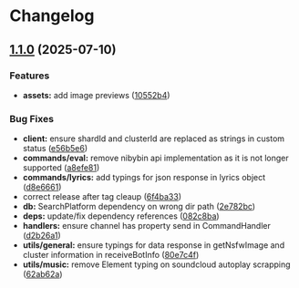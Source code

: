 # Changelog

## [1.1.0](https://github.com/dewstouh/niby-discord-bot/compare/v1.0.0...v1.1.0) (2025-07-10)


### Features

* **assets:** add image previews ([10552b4](https://github.com/dewstouh/niby-discord-bot/commit/10552b4bd36f0f59e011a2a35ced53c5bbe20595))


### Bug Fixes

* **client:** ensure shardId and clusterId are replaced as strings in custom status ([e56b5e6](https://github.com/dewstouh/niby-discord-bot/commit/e56b5e6b96210bb121e54770f33a73819d88f15b))
* **commands/eval:** remove nibybin api implementation as it is not longer supported ([a8efe81](https://github.com/dewstouh/niby-discord-bot/commit/a8efe811c7e832809c4d9db975c16274ede4d100))
* **commands/lyrics:** add typings for json response in lyrics object ([d8e6661](https://github.com/dewstouh/niby-discord-bot/commit/d8e66616b153febd9065f4f031586c7a42bee7e2))
* correct release after tag cleaup ([6f4ba33](https://github.com/dewstouh/niby-discord-bot/commit/6f4ba3301b8783f8d4c593fbbdf3bcf1e388c571))
* **db:** SearchPlatform dependency on wrong dir path ([2e782bc](https://github.com/dewstouh/niby-discord-bot/commit/2e782bc0ec07a2b113fe2ea8bb9cf12e097fe849))
* **deps:** update/fix dependency references ([082c8ba](https://github.com/dewstouh/niby-discord-bot/commit/082c8ba0dad1a6fd5ee92baeeff46fb56d7db861))
* **handlers:** ensure channel has property send in CommandHandler ([d2b26a1](https://github.com/dewstouh/niby-discord-bot/commit/d2b26a1fb64117dc28ad7c3ada4324d30af3c92c))
* **utils/general:** ensure typings for data response in getNsfwImage and cluster information in receiveBotInfo ([80e7c4f](https://github.com/dewstouh/niby-discord-bot/commit/80e7c4fed1c7751b9ee9d1943c15d46befb6ada2))
* **utils/music:** remove Element typing on soundcloud autoplay scrapping ([62ab62a](https://github.com/dewstouh/niby-discord-bot/commit/62ab62af6a8375c3d8f8923878e41bcc27042e9c))
